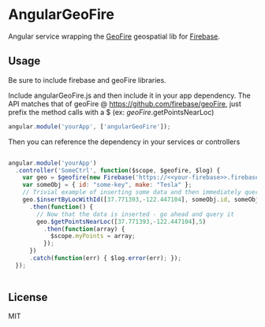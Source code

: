 AngularGeoFire
==============

Angular service wrapping the [GeoFire](https://www.firebase.com/blog/2013-09-25-location-queries-geofire.html) geospatial lib for [Firebase](https://www.firebase.com/).

Usage
-----
Be sure to include firebase and geoFire libraries.

Include angularGeoFire.js and then include it in your app dependency. The API matches that of geoFire @ https://github.com/firebase/geoFire, just prefix the method calls with a $ (ex: $geoFire.$getPointsNearLoc)

````javascript
angular.module('yourApp', ['angularGeoFire']);
````

Then you can reference the dependency in your services or controllers

````javascript

angular.module('yourApp')
  .controller('SomeCtrl', function($scope, $geofire, $log) {
    var geo = $geofire(new Firebase('https://<<your-firebase>>.firebaseio.com/'));
    var someObj = { id: "some-key", make: "Tesla" };
    // Trivial example of inserting some data and then immediately querying it
    geo.$insertByLocWithId([37.771393,-122.447104], someObj.id, someObj)
      .then(function() {
        // Now that the data is inserted - go ahead and query it
        geo.$getPointsNearLoc([37.771393,-122.447104],5)
          .then(function(array) {
            $scope.myPoints = array;
          });
      })
      .catch(function(err) { $log.error(err); });
  });
  
````


License
-------
MIT
